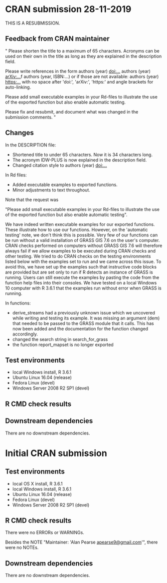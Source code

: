 # CRAN submission 28-11-2019

THIS IS A RESUBMISSION. 

## Feedback from CRAN maintainer

"
Please shorten the title to a maximum of 65 characters.
Acronyms can be used on their own in the title as long as they are
explained in the description field.

Please write references in the form
authors (year) <doi:...>
authors (year) <arXiv:...>f
authors (year, ISBN:...)
or if those are not available: authors (year) <https:...>
with no space after 'doi:', 'arXiv:', 'https:' and angle brackets for
auto-linking.

Please add small executable examples in your Rd-files to illustrate the
use of the exported function but also enable automatic testing.

Please fix and resubmit, and document what was changed in the submission
comments.
"

## Changes

In the DESCRIPTION file:

* Shortened title to under 65 characters. Now it is 34 characters long.
* The acronym IDW-PLUS is now explained in the description field.
* Changed citation style to authors (year) <doi:...>

In Rd files:

* Added executable examples to exported functions.
* Minor adjustments to text throughout. 

Note that the request was 

"Please add small executable examples in your Rd-files to illustrate the use of the exported function but also enable automatic testing".

We have indeed written executable examples for our exported functions. These illustrate how to use our functions. 
However, on the 'automatic testing' note, we don't think this is possible. Very few of our functions can be run without a valid installation of GRASS GIS 7.6 on the user's computer. 
CRAN checks performed on computers without GRASS GIS 7.6 will therefore always fail if we allow examples to be executed during CRAN checks and other testing. 
We tried to do CRAN checks on the testing environments listed below with the examples set to run and we came across this issue. 
To avoid this, we have set up the examples such that instructive code blocks are provided but are set only to run if R detects an instance of GRASS is running. 
Users can still execute the examples by pasting the code from the function help files into their consoles. We have tested on a local Windows 10 computer with R 3.6.1 that the examples run without error when GRASS is running. 

In functions:

* derive_streams had a previously unknown issue which we uncovered while writing and testing its example. It was missing an argument (dem) that needed to be passed to the GRASS module that it calls. This has now been added and the documentation for the function changed accordingly.
* changed the search string in search_for_grass
* the function report_mapset is no longer exported

## Test environments

* local Windows install, R 3.6.1
* Ubuntu Linux 16.04 (release)
* Fedora Linux (devel)
* Windows Server 2008 R2 SP1 (devel)

## R CMD check results

## Downstream dependencies

There are no downstream dependencies. 

# Initial CRAN submission

## Test environments

* local OS X install, R 3.6.1
* local Windows install, R 3.6.1
* Ubuntu Linux 16.04 (release)
* Fedora Linux (devel)
* Windows Server 2008 R2 SP1 (devel)

## R CMD check results

There were no ERRORs or WARNINGs.

Besides the NOTE "Maintainer: 'Alan Pearse <apearse9@gmail.com>'", there were no NOTEs.

## Downstream dependencies

There are no downstream dependencies. 